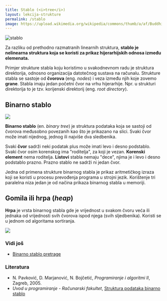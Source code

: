 ```yaml
---
title: Stablo (<i>tree</i>)
layout: lekcija-strukture
permalink: /stablo
image: https://upload.wikimedia.org/wikipedia/commons/thumb/a/af/Buddhisme.jpg/503px-Buddhisme.jpg
---
```


![stablo]({{page.image}})

Za razliku od prethodno razmatranih linearnih struktura, **stablo je nelinearna struktura koja se koristi za prikaz hijerarhijskih odnosa između elemenata.**

Primjer strukture stabla koju koristimo u svakodnevnom radu je struktura direktorija, odnosno organizacija datotečnog sustava na računalu. Strukture stabla se sastoje od **čvorova** (eng. *nodes*) i veza između njih koje zovemo **grane**. Stabla imaju jedan početni čvor na vrhu hijerarhije. Npr. u strukturi direktorija to je tzv. korijenski direktorij (eng. *root directory*).

## Binarno stablo

![](https://www.tutorialspoint.com/data_structures_algorithms/images/binary_tree.jpg)

**Binarno stablo** (en. *binary tree*) je struktura podataka koja se sastoji od čvorova međusobno povezanih kao što je prikazano na slici. Svaki čvor može imati nijednog, jednog ili najviše dva sledbenika.

Svaki **čvor** sadrži neki podatak plus može imati levo i desno podstablo. Svaki čvor osim korenskog ima "roditelja", za koji je vezan. **Korenski element** nema roditelja. **Listovi** stabla nemaju "dece", njima je i levo i desno podstablo prazno. Prazno stablo ne sadrži ni jedan čvor.

Jedna od primena strukture binarnog stabla je prikaz aritmetičkog izraza koji se koristi u procesu prevođenja programa u strojni jezik. Korištenje tri paralelna niza jedan je od načina prikaza binarnog stabla u memoriji.

## Gomila ili hrpa (*heap*)

**Hrpa** je vrsta binarnog stabla gde je vrijednost u svakom čvoru veća ili jednaka od vrijednosti svih čvorova ispod njega (svih sljedbenika). Koristi se u jednom od algoritama sortiranja. 

![](https://upload.wikimedia.org/wikipedia/commons/thumb/3/38/Max-Heap.svg/500px-Max-Heap.svg.png)

### Vidi još

- [Binarno stablo pretrage](/binarno-stablo-pretrage)

### Literatura

- N. Pavković, D. Marjanović, N. Bojčetić, *Programiranje i algoritmi II*, Zagreb, 2005.
- *Uvod u programiranje - Računarski fakultet*, [Struktura podataka binarno stablo](https://petlja.org/BubbleBee/r/lekcije/uvod-u-programiranje/nedelja_12)
